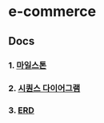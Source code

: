 # e-commerce

## Docs

### 1. [마일스톤](https://github.com/LeeJaeYun7/concertTicket/blob/master/MILE_STONE.md)
### 2. [시퀀스 다이어그램](https://github.com/LeeJaeYun7/e-commerce/blob/master/SEQUENCE_DIAGRAM.md)
### 3. [ERD](https://github.com/LeeJaeYun7/concertTicket/blob/master/DB_DIAGRAM.md)

